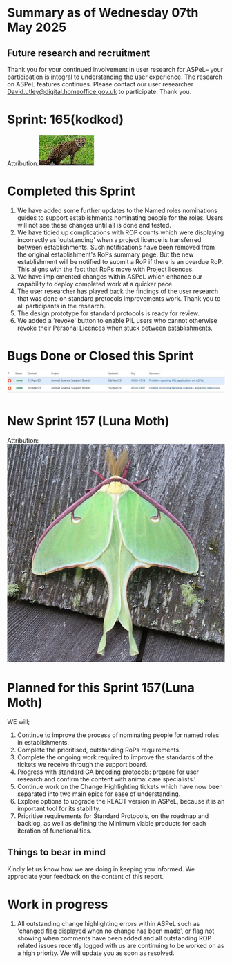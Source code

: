 # Summary as of Wednesday 07th May 2025



## Future research and recruitment 

Thank you for your continued involvement in user research for ASPeL– your participation is integral to understanding the user experience. The research on ASPeL features continues. Please contact our user researcher David.utley@digital.homeoffice.gov.uk to participate. Thank you.  
 
# Sprint: 165(kodkod)









Attribution:![Mauro Tammone, CC BY 3.0 <https://creativecommons.org/licenses/by/3.0>, via Wikimedia Commons](graphs/kodkod.jpeg)



# Completed this Sprint
1) We have added some further updates to the Named roles nominations guides to support establishments nominating people for the roles. Users will not see these changes until all is done and tested.
2) We have tidied up complications with ROP counts which were displaying incorrectly as 'outstanding' when a project licence is transferred between establishments. Such notifications have been removed from the original establishment's RoPs summary page. But the new establishment will be notified to submit a RoP if there is an overdue RoP. This aligns with the fact that RoPs move with Project licences.
3) We have implemented changes within ASPeL which enhance our capability to deploy completed work at a quicker pace.
4) The user researcher has played back the findings of the user research that was done on standard protocols improvements work. Thank you to all participants in the research.
5) The design prototype for standard protocols is ready for review.
6) We added a 'revoke' button to enable PIL users who cannot otherwise revoke their Personal Licences when stuck between establishments. 

 





# Bugs Done or Closed this Sprint
![bugs fixed 07052025](graphs/Bugs070525.JPG)


 














# New Sprint 157 (Luna Moth)















Attribution:![David notMD, CC BY-SA 4.0 <https://creativecommons.org/licenses/by-sa/4.0>, via Wikimedia Commons](graphs/Luna_Moth.jpg)



# Planned for this Sprint 157(Luna Moth)
WE will;

1) Continue to improve the process of nominating people for named roles in establishments.
2) Complete the prioritised, outstanding RoPs requirements.
3) Complete the ongoing work required to improve the standards of the tickets we receive through the support board. 
4) Progress with standard GA breeding protocols: prepare for user research and confirm the content with animal care specialists.'
5) Continue work on the Change Highlighting tickets which have now been separated into two main epics for ease of understanding.
6) Explore options to upgrade the REACT version in ASPeL, because it is an important tool for its stability.
7) Prioritise requirements for Standard Protocols, on the roadmap and backlog, as well as defining the Minimum viable products for each iteration of functionalities.
   
   

   

## Things to bear in mind
Kindly let us know how we are doing in keeping you informed. We appreciate your feedback on the content of this report. 


# Work in progress
1) All outstanding change highlighting errors within ASPeL such as 'changed flag displayed when no change has been made', or flag not showing when comments have been added and all outstanding ROP related issues recently logged with us are continuing to be worked on as a high priority. We will update you as soon as resolved. 
